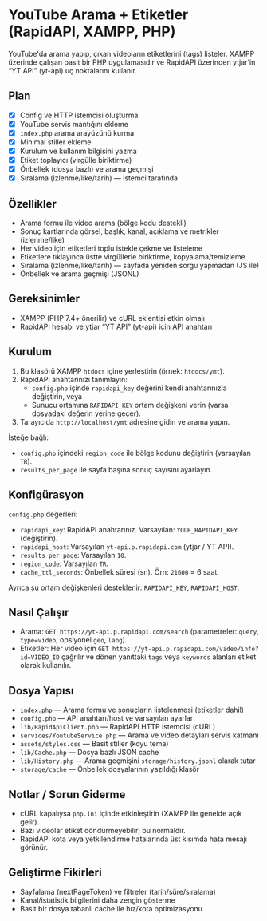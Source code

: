 # YouTube Arama + Etiketler (RapidAPI, XAMPP, PHP)

YouTube'da arama yapıp, çıkan videoların etiketlerini (tags) listeler. XAMPP üzerinde çalışan basit bir PHP uygulamasıdır ve RapidAPI üzerinden ytjar'in “YT API” (yt-api) uç noktalarını kullanır.

## Plan
- [x] Config ve HTTP istemcisi oluşturma
- [x] YouTube servis mantığını ekleme
- [x] `index.php` arama arayüzünü kurma
- [x] Minimal stiller ekleme
- [x] Kurulum ve kullanım bilgisini yazma
- [x] Etiket toplayıcı (virgülle biriktirme)
- [x] Önbellek (dosya bazlı) ve arama geçmişi
- [x] Sıralama (izlenme/like/tarih) — istemci tarafında

## Özellikler
- Arama formu ile video arama (bölge kodu destekli)
- Sonuç kartlarında görsel, başlık, kanal, açıklama ve metrikler (izlenme/like)
- Her video için etiketleri toplu istekle çekme ve listeleme
- Etiketlere tıklayınca üstte virgüllerle biriktirme, kopyalama/temizleme
- Sıralama (izlenme/like/tarih) — sayfada yeniden sorgu yapmadan (JS ile)
- Önbellek ve arama geçmişi (JSONL)

## Gereksinimler
- XAMPP (PHP 7.4+ önerilir) ve cURL eklentisi etkin olmalı
- RapidAPI hesabı ve ytjar “YT API” (yt-api) için API anahtarı

## Kurulum
1. Bu klasörü XAMPP `htdocs` içine yerleştirin (örnek: `htdocs/ymt`).
2. RapidAPI anahtarınızı tanımlayın:
   - `config.php` içinde `rapidapi_key` değerini kendi anahtarınızla değiştirin, veya
   - Sunucu ortamına `RAPIDAPI_KEY` ortam değişkeni verin (varsa dosyadaki değerin yerine geçer).
3. Tarayıcıda `http://localhost/ymt` adresine gidin ve arama yapın.

İsteğe bağlı:
- `config.php` içindeki `region_code` ile bölge kodunu değiştirin (varsayılan `TR`).
- `results_per_page` ile sayfa başına sonuç sayısını ayarlayın.

## Konfigürasyon
`config.php` değerleri:
- `rapidapi_key`: RapidAPI anahtarınız. Varsayılan: `YOUR_RAPIDAPI_KEY` (değiştirin).
- `rapidapi_host`: Varsayılan `yt-api.p.rapidapi.com` (ytjar / YT API).
- `results_per_page`: Varsayılan `10`.
- `region_code`: Varsayılan `TR`.
- `cache_ttl_seconds`: Önbellek süresi (sn). Örn: `21600` = 6 saat.

Ayrıca şu ortam değişkenleri desteklenir: `RAPIDAPI_KEY`, `RAPIDAPI_HOST`.

## Nasıl Çalışır
- Arama: `GET https://yt-api.p.rapidapi.com/search` (parametreler: `query`, `type=video`, opsiyonel `geo`, `lang`).
- Etiketler: Her video için `GET https://yt-api.p.rapidapi.com/video/info?id=VIDEO_ID` çağrılır ve dönen yanıttaki `tags` veya `keywords` alanları etiket olarak kullanılır.

## Dosya Yapısı
- `index.php` — Arama formu ve sonuçların listelenmesi (etiketler dahil)
- `config.php` — API anahtarı/host ve varsayılan ayarlar
- `lib/RapidApiClient.php` — RapidAPI HTTP istemcisi (cURL)
- `services/YoutubeService.php` — Arama ve video detayları servis katmanı
- `assets/styles.css` — Basit stiller (koyu tema)
- `lib/Cache.php` — Dosya bazlı JSON cache
- `lib/History.php` — Arama geçmişini `storage/history.jsonl` olarak tutar
- `storage/cache` — Önbellek dosyalarının yazıldığı klasör

## Notlar / Sorun Giderme
- cURL kapalıysa `php.ini` içinde etkinleştirin (XAMPP ile genelde açık gelir).
- Bazı videolar etiket döndürmeyebilir; bu normaldir.
- RapidAPI kota veya yetkilendirme hatalarında üst kısımda hata mesajı görünür.

## Geliştirme Fikirleri
- Sayfalama (nextPageToken) ve filtreler (tarih/süre/sıralama)
- Kanal/istatistik bilgilerini daha zengin gösterme
- Basit bir dosya tabanlı cache ile hız/kota optimizasyonu
